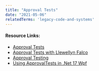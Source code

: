 ```yaml
---
title: "Approval Tests"
date: "2021-05-06"
relatedTerms: 'legacy-code-and-systems'
---
```


#### Resource Links:

- [Approval Tests](https://approvaltests.com/)
- [Approval Tests with Llewellyn Falco](https://www.hanselminutes.com/360/approval-tests-with-llewellyn-falco)
- [Approval Testing](https://understandlegacycode.com/approval-tests/)
- [Using ApprovalTests in .Net 17 Wpf](https://www.youtube.com/watch?v=Xc_ty03lZ9U)

